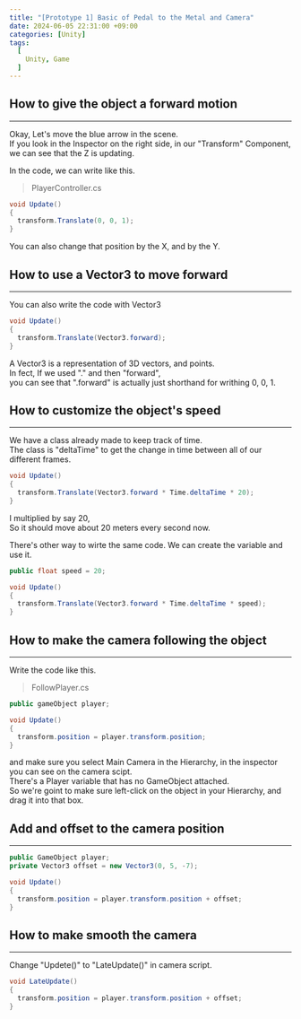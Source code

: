 ```yaml
---
title: "[Prototype 1] Basic of Pedal to the Metal and Camera"
date: 2024-06-05 22:31:00 +09:00
categories: [Unity]
tags:
  [
    Unity, Game
  ]
---
```


How to give the object a forward motion
----------------------------------------
*****

Okay, Let's move the blue arrow in the scene.   
If you look in the Inspector on the right side, 
in our "Transform" Component, we can see that the Z is updating.

In the code, we can write like this.

> PlayerController.cs   

```c#
void Update()
{
  transform.Translate(0, 0, 1);
}
```

You can also change that position by the X, and by the Y.


How to use a Vector3 to move forward
-------------------------------------
*****

You can also write the code with Vector3

```c#
void Update() 
{
  transform.Translate(Vector3.forward);
}
```

A Vector3 is a representation of 3D vectors, and points.   
In fect, If we used "." and then "forward",   
you can see that ".forward" is actually just shorthand for writhing 0, 0, 1.


How to customize the object's speed
-----------------------------------
*****

We have a class already made to keep track of time.   
The class is "deltaTime" to get the change in time between all of our different frames.

```c#
void Update()
{
  transform.Translate(Vector3.forward * Time.deltaTime * 20);
}
```

I multiplied by say 20,   
So it should move about 20 meters every second now.

There's other way to wirte the same code.
We can create the variable and use it.

```c#
public float speed = 20;

void Update()
{
  transform.Translate(Vector3.forward * Time.deltaTime * speed);
}
```

How to make the camera following the object
-------------------------------------------
*****

Write the code like this.

> FollowPlayer.cs   

```c#
public gameObject player;

void Update()
{
  transform.position = player.transform.position;
}
```

and make sure you select Main Camera in the Hierarchy, in the inspector you can see on the camera scipt.   
There's a Player variable that has no GameObject attached.   
So we're goint to make sure left-click on the object in your Hierarchy, and drag it into that box.

Add and offset to the camera position
-------------------------------------
*****

```c#
public GameObject player;
private Vector3 offset = new Vector3(0, 5, -7);

void Update()
{
  transform.position = player.transform.position + offset;
}
```

How to make smooth the camera
------------------------------
*****

Change "Updete()" to "LateUpdate()" in camera script.

```c#
void LateUpdate()
{
  transform.position = player.transform.position + offset;
}
```